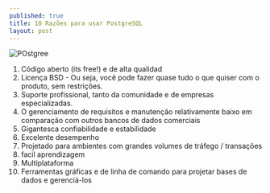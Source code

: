 ```yaml
---
published: true
title: 10 Razões para usar PostgreSQL
layout: post
---
```

![POstgree](http://www.rodrigocalado.com.br/wp-content/uploads/2014/02/postgres.png)

1. Código aberto (its free!) e de alta qualidad
2. Licença BSD - Ou seja, você pode fazer quase tudo o que quiser com o produto, sem restrições.
3. Suporte profissional, tanto da comunidade e de empresas especializadas.
4. O gerenciamento de requisitos e manutenção relativamente baixo em comparação com outros bancos de dados comerciais
5. Gigantesca confiabilidade e estabilidade
6. Excelente desempenho
7. Projetado para ambientes com grandes volumes de tráfego / transações
8. facil aprendizagem
9. Multiplataforma
10. Ferramentas gráficas e de linha de comando para projetar bases de dados e gerenciá-los

